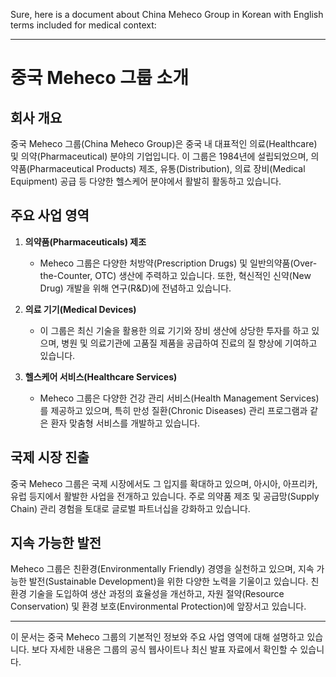 Sure, here is a document about China Meheco Group in Korean with English terms included for medical context:

---

# 중국 Meheco 그룹 소개

## 회사 개요

중국 Meheco 그룹(China Meheco Group)은 중국 내 대표적인 의료(Healthcare) 및 의약(Pharmaceutical) 분야의 기업입니다. 이 그룹은 1984년에 설립되었으며, 의약품(Pharmaceutical Products) 제조, 유통(Distribution), 의료 장비(Medical Equipment) 공급 등 다양한 헬스케어 분야에서 활발히 활동하고 있습니다.

## 주요 사업 영역

1. **의약품(Pharmaceuticals) 제조**
   - Meheco 그룹은 다양한 처방약(Prescription Drugs) 및 일반의약품(Over-the-Counter, OTC) 생산에 주력하고 있습니다. 또한, 혁신적인 신약(New Drug) 개발을 위해 연구(R&D)에 전념하고 있습니다.

2. **의료 기기(Medical Devices)**
   - 이 그룹은 최신 기술을 활용한 의료 기기와 장비 생산에 상당한 투자를 하고 있으며, 병원 및 의료기관에 고품질 제품을 공급하여 진료의 질 향상에 기여하고 있습니다.

3. **헬스케어 서비스(Healthcare Services)**
   - Meheco 그룹은 다양한 건강 관리 서비스(Health Management Services)를 제공하고 있으며, 특히 만성 질환(Chronic Diseases) 관리 프로그램과 같은 환자 맞춤형 서비스를 개발하고 있습니다.

## 국제 시장 진출

중국 Meheco 그룹은 국제 시장에서도 그 입지를 확대하고 있으며, 아시아, 아프리카, 유럽 등지에서 활발한 사업을 전개하고 있습니다. 주로 의약품 제조 및 공급망(Supply Chain) 관리 경험을 토대로 글로벌 파트너십을 강화하고 있습니다.

## 지속 가능한 발전

Meheco 그룹은 친환경(Environmentally Friendly) 경영을 실천하고 있으며, 지속 가능한 발전(Sustainable Development)을 위한 다양한 노력을 기울이고 있습니다. 친환경 기술을 도입하여 생산 과정의 효율성을 개선하고, 자원 절약(Resource Conservation) 및 환경 보호(Environmental Protection)에 앞장서고 있습니다.

---

이 문서는 중국 Meheco 그룹의 기본적인 정보와 주요 사업 영역에 대해 설명하고 있습니다. 보다 자세한 내용은 그룹의 공식 웹사이트나 최신 발표 자료에서 확인할 수 있습니다.